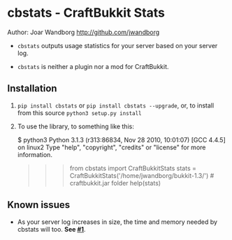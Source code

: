 cbstats - CraftBukkit Stats
===========================

Author: Joar Wandborg <http://github.com/jwandborg>

*	`cbstats` outputs usage statistics for your server based on your server log.  

*	`cbstats` is neither a plugin nor a mod for CraftBukkit.

Installation
------------

1.	`pip install cbstats` or `pip install cbstats --upgrade`, or, to install from this source `python3 setup.py install`
2.	To use the library, to something like this:

	$ python3
	Python 3.1.3 (r313:86834, Nov 28 2010, 10:01:07)
	[GCC 4.4.5] on linux2
	Type "help", "copyright", "credits" or "license" for more information.
	>>> from cbstats import CraftBukkitStats
	>>> stats = CraftBukkitStats('/home/jwandborg/bukkit-1.3/') # craftbukkit.jar folder
	>>> help(stats)
	>>>


Known issues
------------

*	As your server log increases in size, the time and memory needed by cbstats will too.
	**See [#1](https://github.com/jwandborg/cbstats/issues/1)**.
